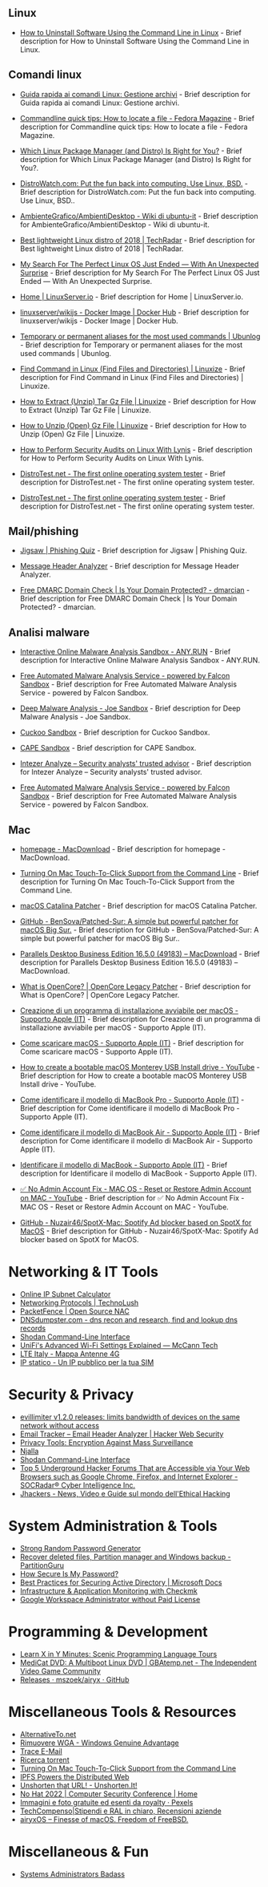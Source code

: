 

## Linux

- [How to Uninstall Software Using the Command Line in Linux](https://www.howtogeek.com/229699/how-to-uninstall-software-using-the-command-line-in-linux/) - Brief description for How to Uninstall Software Using the Command Line in Linux.

## Comandi linux

- [Guida rapida ai comandi Linux: Gestione archivi](http://www.magicmill.net/linux/grap/grap-5.html) - Brief description for Guida rapida ai comandi Linux: Gestione archivi.
- [Commandline quick tips: How to locate a file - Fedora Magazine](https://fedoramagazine.org/commandline-quick-tips-locate-file/) - Brief description for Commandline quick tips: How to locate a file - Fedora Magazine.
- [Which Linux Package Manager (and Distro) Is Right for You?](https://www.makeuseof.com/tag/power-choice-power-package-management/) - Brief description for Which Linux Package Manager (and Distro) Is Right for You?.
- [DistroWatch.com: Put the fun back into computing. Use Linux, BSD.](http://distrowatch.com/) - Brief description for DistroWatch.com: Put the fun back into computing. Use Linux, BSD..
- [AmbienteGrafico/AmbientiDesktop - Wiki di ubuntu-it](https://wiki.ubuntu-it.org/AmbienteGrafico/AmbientiDesktop) - Brief description for AmbienteGrafico/AmbientiDesktop - Wiki di ubuntu-it.
- [Best lightweight Linux distro of 2018 | TechRadar](https://www.techradar.com/news/best-lightweight-linux-distro) - Brief description for Best lightweight Linux distro of 2018 | TechRadar.
- [My Search For The Perfect Linux OS Just Ended — With An Unexpected Surprise](https://www.forbes.com/sites/jasonevangelho/2019/11/05/my-search-for-the-perfect-linux-os-just-ended--with-an-unexpected-surprise/#e4580305cd6e) - Brief description for My Search For The Perfect Linux OS Just Ended — With An Unexpected Surprise.
- [Home | LinuxServer.io](https://www.linuxserver.io/) - Brief description for Home | LinuxServer.io.

- [linuxserver/wikijs - Docker Image | Docker Hub](https://registry.hub.docker.com/r/linuxserver/wikijs/) - Brief description for linuxserver/wikijs - Docker Image | Docker Hub.

- [Temporary or permanent aliases for the most used commands | Ubunlog](https://ubunlog.com/en/permanent-temporary-aliases-commands/) - Brief description for Temporary or permanent aliases for the most used commands | Ubunlog.

- [Find Command in Linux (Find Files and Directories) | Linuxize](https://linuxize.com/post/how-to-find-files-in-linux-using-the-command-line/) - Brief description for Find Command in Linux (Find Files and Directories) | Linuxize.

- [How to Extract (Unzip) Tar Gz File | Linuxize](https://linuxize.com/post/how-to-extract-unzip-tar-gz-file/) - Brief description for How to Extract (Unzip) Tar Gz File | Linuxize.

- [How to Unzip (Open) Gz File | Linuxize](https://linuxize.com/post/how-to-unzip-gz-file/) - Brief description for How to Unzip (Open) Gz File | Linuxize.

- [How to Perform Security Audits on Linux With Lynis](https://www.makeuseof.com/perform-linux-security-audits-lynis/) - Brief description for How to Perform Security Audits on Linux With Lynis.

- [DistroTest.net - The first online operating system tester](https://distrotest.net/index.php) - Brief description for DistroTest.net - The first online operating system tester.

- [DistroTest.net - The first online operating system tester](https://distrotest.net/index.php) - Brief description for DistroTest.net - The first online operating system tester.

## Mail/phishing

- [Jigsaw | Phishing Quiz](https://phishingquiz.withgoogle.com/) - Brief description for Jigsaw | Phishing Quiz.

- [Message Header Analyzer](https://mha.azurewebsites.net/) - Brief description for Message Header Analyzer.

- [Free DMARC Domain Check | Is Your Domain Protected? - dmarcian](https://dmarcian.com/domain-checker/) - Brief description for Free DMARC Domain Check | Is Your Domain Protected? - dmarcian.

## Analisi malware

- [Interactive Online Malware Analysis Sandbox - ANY.RUN](https://app.any.run/) - Brief description for Interactive Online Malware Analysis Sandbox - ANY.RUN.

- [Free Automated Malware Analysis Service - powered by Falcon Sandbox](https://www.hybrid-analysis.com/) - Brief description for Free Automated Malware Analysis Service - powered by Falcon Sandbox.

- [Deep Malware Analysis - Joe Sandbox](https://www.joesecurity.org/) - Brief description for Deep Malware Analysis - Joe Sandbox.

- [Cuckoo Sandbox](https://cuckoo.cert.ee/) - Brief description for Cuckoo Sandbox.

- [CAPE Sandbox](https://www.capesandbox.com/) - Brief description for CAPE Sandbox.

- [Intezer Analyze – Security analysts' trusted advisor](https://analyze.intezer.com/) - Brief description for Intezer Analyze – Security analysts' trusted advisor.

- [Free Automated Malware Analysis Service - powered by Falcon Sandbox](https://hybrid-analysis.com/) - Brief description for Free Automated Malware Analysis Service - powered by Falcon Sandbox.

## Mac

- [homepage - MacDownload](https://macdownload.org/homepage) - Brief description for homepage - MacDownload.

- [Turning On Mac Touch-To-Click Support from the Command Line](https://osxdaily.com/2014/01/31/turn-on-mac-touch-to-click-command-line/) - Brief description for Turning On Mac Touch-To-Click Support from the Command Line.

- [macOS Catalina Patcher](http://dosdude1.com/catalina/) - Brief description for macOS Catalina Patcher.

- [GitHub - BenSova/Patched-Sur: A simple but powerful patcher for macOS Big Sur.](https://github.com/BenSova/Patched-Sur) - Brief description for GitHub - BenSova/Patched-Sur: A simple but powerful patcher for macOS Big Sur..

- [Parallels Desktop Business Edition 16.5.0 (49183) – MacDownload](https://macdownload.org/app/parallels-desktop-business-edition-14-1-1-45476/) - Brief description for Parallels Desktop Business Edition 16.5.0 (49183) – MacDownload.

- [What is OpenCore? | OpenCore Legacy Patcher](https://dortania.github.io/OpenCore-Legacy-Patcher/START.html#how-do-i-get-started) - Brief description for What is OpenCore? | OpenCore Legacy Patcher.

- [Creazione di un programma di installazione avviabile per macOS - Supporto Apple (IT)](https://support.apple.com/it-it/HT201372) - Brief description for Creazione di un programma di installazione avviabile per macOS - Supporto Apple (IT).

- [Come scaricare macOS - Supporto Apple (IT)](https://support.apple.com/it-it/HT211683) - Brief description for Come scaricare macOS - Supporto Apple (IT).

- [How to create a bootable macOS Monterey USB Install drive - YouTube](https://www.youtube.com/watch?v=rgHyvj_nWCU) - Brief description for How to create a bootable macOS Monterey USB Install drive - YouTube.

- [Come identificare il modello di MacBook Pro - Supporto Apple (IT)](https://support.apple.com/it-it/HT201300) - Brief description for Come identificare il modello di MacBook Pro - Supporto Apple (IT).

- [Come identificare il modello di MacBook Air - Supporto Apple (IT)](https://support.apple.com/it-it/HT201862) - Brief description for Come identificare il modello di MacBook Air - Supporto Apple (IT).

- [Identificare il modello di MacBook - Supporto Apple (IT)](https://support.apple.com/it-it/HT201608#:~:text=Il%20pi%C3%B9%20semplice%20%C3%A8%20Informazioni,l'app%20Informazioni%20di%20Sistema.) - Brief description for Identificare il modello di MacBook - Supporto Apple (IT).

- [✅ No Admin Account Fix - MAC OS - Reset or Restore Admin Account on MAC - YouTube](https://www.youtube.com/watch?v=NoOgknpISZA) - Brief description for ✅ No Admin Account Fix - MAC OS - Reset or Restore Admin Account on MAC - YouTube.

- [GitHub - Nuzair46/SpotX-Mac: Spotify Ad blocker based on SpotX for MacOS](https://github.com/Nuzair46/SpotX-Mac) - Brief description for GitHub - Nuzair46/SpotX-Mac: Spotify Ad blocker based on SpotX for MacOS.

# Networking & IT Tools
- [Online IP Subnet Calculator](http://www.subnet-calculator.com/subnet.php?net_class=B)  
- [Networking Protocols | TechnoLush](https://www.technolush.com/blog/networking-protocols)  
- [PacketFence | Open Source NAC](https://packetfence.org/)  
- [DNSdumpster.com - dns recon and research, find and lookup dns records](https://dnsdumpster.com/)  
- [Shodan Command-Line Interface](https://cli.shodan.io/)  
- [UniFi's Advanced Wi-Fi Settings Explained — McCann Tech](https://evanmccann.net/blog/2021/11/unifi-advanced-wi-fi-settings)  
- [LTE Italy - Mappa Antenne 4G](https://lteitaly.it/it/)  
- [IP statico - Un IP pubblico per la tua SIM](https://ipstatico.org/#pricing)

# Security & Privacy
- [evillimiter v1.2.0 releases: limits bandwidth of devices on the same network without access](https://securityonline.info/evillimiter/)  
- [Email Tracker – Email Header Analyzer | Hacker Web Security](https://www.hackerwebsecurity.com/email-tracker-email-header-analyzer/)  
- [Privacy Tools: Encryption Against Mass Surveillance](https://www.privacytools.io/)  
- [Njalla](https://njal.la/#home)  
- [Shodan Command-Line Interface](https://cli.shodan.io/)  
- [Top 5 Underground Hacker Forums That are Accessible via Your Web Browsers such as Google Chrome, Firefox, and Internet Explorer - SOCRadar® Cyber Intelligence Inc.](https://socradar.io/top-5-underground-hacker-forums-that-are-accessible-via-your-web-browsers-such-as-google-chrome-firefox-and-internet-explorer/)  
- [Jhackers - News, Video e Guide sul mondo dell'Ethical Hacking](https://www.jhackers.it/)

# System Administration & Tools
- [Strong Random Password Generator](https://passwordsgenerator.net/)  
- [Recover deleted files, Partition manager and Windows backup - PartitionGuru](http://www.eassos.com/partitionguru.php)  
- [How Secure Is My Password?](https://howsecureismypassword.net/)  
- [Best Practices for Securing Active Directory | Microsoft Docs](https://docs.microsoft.com/en-us/windows-server/identity/ad-ds/plan/security-best-practices/best-practices-for-securing-active-directory)  
- [Infrastructure & Application Monitoring with Checkmk](https://checkmk.com/)  
- [Google Workspace Administrator without Paid License](https://kb.zensoft.hu/g-suite-administrator-user-without-email-licence/)

# Programming & Development
- [Learn X in Y Minutes: Scenic Programming Language Tours](https://learnxinyminutes.com/docs/powershell/)  
- [MediCat DVD: A Multiboot Linux DVD | GBAtemp.net - The Independent Video Game Community](https://gbatemp.net/threads/medicat-dvd-a-multiboot-linux-dvd.361577/)  
- [Releases · mszoek/airyx · GitHub](https://github.com/mszoek/airyx/releases)  

# Miscellaneous Tools & Resources
- [AlternativeTo.net](https://alternativeto.net/)  
- [Rimuovere WGA - Windows Genuine Advantage](https://tecnonews.org/rimuovere-wga-windows-genuine-advantage/)  
- [Trace E-Mail](http://smart-ip.net/trace-email)  
- [Ricerca torrent](https://www.tsengine.it/)  
- [Turning On Mac Touch-To-Click Support from the Command Line](https://osxdaily.com/2014/01/31/turn-on-mac-touch-to-click-command-line/)  
- [IPFS Powers the Distributed Web](https://www.ipfs.io/)  
- [Unshorten that URL! - Unshorten.It!](https://unshorten.it/)  
- [No Hat 2022 | Computer Security Conference | Home](https://www.nohat.it/)  
- [Immagini e foto gratuite ed esenti da royalty · Pexels](https://www.pexels.com/it-it/)  
- [TechCompenso|Stipendi e RAL in chiaro, Recensioni aziende](https://www.techcompenso.com/)  
- [airyxOS – Finesse of macOS. Freedom of FreeBSD.](https://airyx.org/)  

# Miscellaneous & Fun
- [Systems Administrators Badass](https://monkeyclothing.club/systems-administrators-badass?s=ceramic-15&c=Black&p=FRONT&pr=SUDO)

